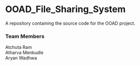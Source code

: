 # OOAD_File_Sharing_System
A repository containing the source code for the OOAD project.

### Team Members <br>
Atchuta Ram <br>
Atharva Menkudle <br>
Aryan Wadhwa <br>

